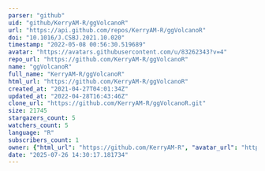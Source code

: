 ```yaml
---
parser: "github"
uid: "github/KerryAM-R/ggVolcanoR"
url: "https://api.github.com/repos/KerryAM-R/ggVolcanoR"
doi: "10.1016/J.CSBJ.2021.10.020"
timestamp: "2022-05-08 00:56:30.519689"
avatar: "https://avatars.githubusercontent.com/u/83262343?v=4"
repo_url: "https://github.com/KerryAM-R/ggVolcanoR"
name: "ggVolcanoR"
full_name: "KerryAM-R/ggVolcanoR"
html_url: "https://github.com/KerryAM-R/ggVolcanoR"
created_at: "2021-04-27T04:01:34Z"
updated_at: "2022-04-28T16:43:46Z"
clone_url: "https://github.com/KerryAM-R/ggVolcanoR.git"
size: 21745
stargazers_count: 5
watchers_count: 5
language: "R"
subscribers_count: 1
owner: {"html_url": "https://github.com/KerryAM-R", "avatar_url": "https://avatars.githubusercontent.com/u/83262343?v=4", "login": "KerryAM-R", "type": "User"}
date: "2025-07-26 14:30:17.181734"
---
```

